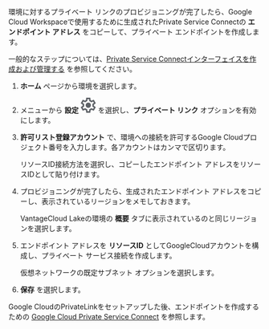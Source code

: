 環境に対するプライベート リンクのプロビジョニングが完了したら、Google Cloud Workspaceで使用するために生成されたPrivate Service Connectの **エンドポイント アドレス** をコピーして、プライベート エンドポイントを作成します。

一般的なステップについては、[Private Service Connectインターフェイスを作成および管理する](https://cloud.google.com/vpc/docs/create-manage-private-service-connect-interfaces?hl=en) を参照してください。

1.  **ホーム** ページから環境を選択します。


1.  メニューから **設定** ![設定アイコン](Images/gkz1722447366517.svg) を選択し、**プライベート リンク** オプションを有効にします。


1.  **許可リスト登録アカウント** で、環境への接続を許可するGoogle Cloudプロジェクト番号を入力します。各アカウントはカンマで区切ります。

    リソースID接続方法を選択し、コピーしたエンドポイント アドレスをリソースIDとして貼り付けます。


1.  プロビジョニングが完了したら、生成されたエンドポイント アドレスをコピーし、表示されているリージョンをメモしておきます。

    VantageCloud Lakeの環境の **概要** タブに表示されているのと同じリージョンを選択します。


1.  エンドポイント アドレスを **リソースID** としてGoogleCloudアカウントを構成し、プライベート サービス接続を作成します。

    仮想ネットワークの既定サブネット オプションを選択します。


1.  **保存** を選択します。


Google CloudのPrivateLinkをセットアップした後、エンドポイントを作成するための [Google Cloud Private Service Connect](https://cloud.google.com/vpc/docs/private-service-connect) を参照します。

